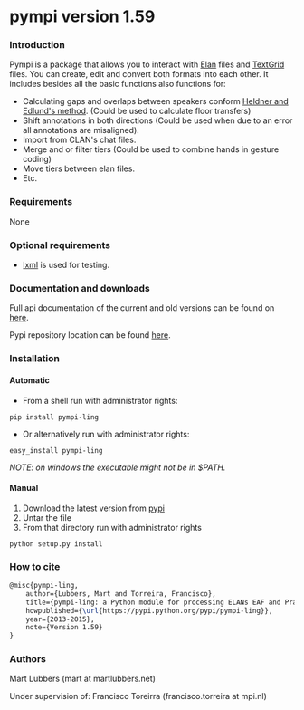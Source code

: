 pympi version 1.59
==================
### Introduction
Pympi is a package that allows you to interact with [Elan][1] files and
[TextGrid][2] files. You can create, edit and convert both formats into each
other. It includes besides all the basic functions also functions for:
- Calculating gaps and overlaps between speakers conform [Heldner and Edlund's
  method][3]. (Could be used to calculate floor transfers)
- Shift annotations in both directions (Could be used when due to an error all
  annotations are misaligned).
- Import from CLAN's chat files.
- Merge and or filter tiers (Could be used to combine hands in gesture coding)
- Move tiers between elan files.
- Etc.

### Requirements
None

### Optional requirements
- [lxml][4] is used for testing.

### Documentation and downloads
Full api documentation of the current and old versions can be found on [here][5].

Pypi repository location can be found [here][6].

### Installation
#### Automatic
- From a shell run with administrator rights:
```Shell
pip install pympi-ling
```
- Or alternatively run with administrator rights:
```Shell
easy_install pympi-ling
```

*NOTE: on windows the executable might not be in $PATH.*

#### Manual
1. Download the latest version from [pypi][5]
2. Untar the file
3. From that directory run with administrator rights
```Shell
python setup.py install
```

### How to cite
```tex
@misc{pympi-ling,
	author={Lubbers, Mart and Torreira, Francisco},
	title={pympi-ling: a Python module for processing ELANs EAF and Praats TextGrid annotation files.},
	howpublished={\url{https://pypi.python.org/pypi/pympi-ling}},
	year={2013-2015},
	note={Version 1.59}
}
```

### Authors
Mart Lubbers (mart at martlubbers.net)

Under supervision of:
Francisco Toreirra (francisco.torreira at mpi.nl)

[1]: https://tla.mpi.nl/tools/tla-tools/elan/
[2]: http://www.fon.hum.uva.nl/praat/
[3]: http://www.sciencedirect.com/science/article/pii/S0095447010000628
[4]: http://lxml.de/
[5]: http://dopefishh.github.io/pympi/
[6]: https://pypi.python.org/pypi/pympi-ling/
